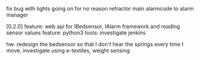 fix bug with lights going on for no reason
refractor main alarmcode to alarm manager


[0.2.0]
feature: web api for IBedsensor, IAlarm framework and reading sensor values
feature: python3
tools: investigate jenkins

hw: redesign the bedsensor so that I don't hear the springs every time I move, investigate using e-textiles, weight sensing

